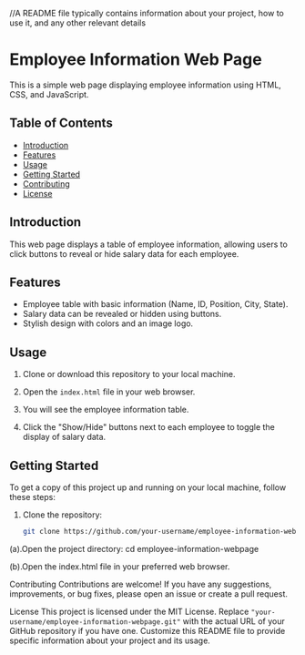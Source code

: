 //A README file typically contains information about your project, how to use it, and any other relevant details

# Employee Information Web Page

This is a simple web page displaying employee information using HTML, CSS, and JavaScript.

## Table of Contents

- [Introduction](#introduction)
- [Features](#features)
- [Usage](#usage)
- [Getting Started](#getting-started)
- [Contributing](#contributing)
- [License](#license)

## Introduction

This web page displays a table of employee information, allowing users to click buttons to reveal or hide salary data for each employee.

## Features

- Employee table with basic information (Name, ID, Position, City, State).
- Salary data can be revealed or hidden using buttons.
- Stylish design with colors and an image logo.

## Usage

1. Clone or download this repository to your local machine.

2. Open the `index.html` file in your web browser.

3. You will see the employee information table.

4. Click the "Show/Hide" buttons next to each employee to toggle the display of salary data.

## Getting Started

To get a copy of this project up and running on your local machine, follow these steps:

1. Clone the repository:

   ```bash
   git clone https://github.com/your-username/employee-information-webpage.git
   
(a).Open the project directory:
cd employee-information-webpage

(b).Open the index.html file in your preferred web browser.

Contributing
Contributions are welcome! If you have any suggestions, improvements, or bug fixes, please open an issue or create a pull request.

License
This project is licensed under the MIT License.
Replace `"your-username/employee-information-webpage.git"` with the actual URL of your GitHub repository if you have one. Customize this README file to provide specific information about your project and its usage.



